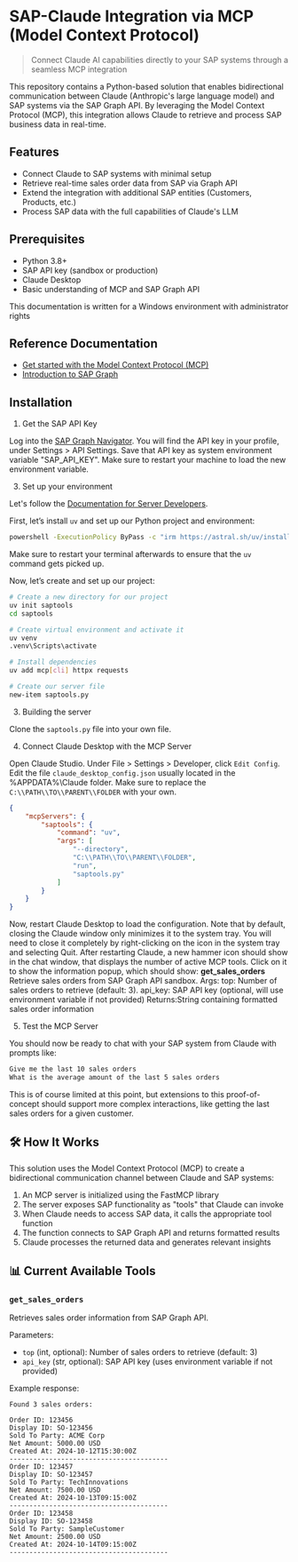 # SAP-Claude Integration via MCP (Model Context Protocol)

> Connect Claude AI capabilities directly to your SAP systems through a seamless MCP integration

This repository contains a Python-based solution that enables bidirectional communication between Claude (Anthropic's large language model) and SAP systems via the SAP Graph API. By leveraging the Model Context Protocol (MCP), this integration allows Claude to retrieve and process SAP business data in real-time.

## Features

- Connect Claude to SAP systems with minimal setup
- Retrieve real-time sales order data from SAP via Graph API
- Extend the integration with additional SAP entities (Customers, Products, etc.)
- Process SAP data with the full capabilities of Claude's LLM

## Prerequisites

- Python 3.8+
- SAP API key (sandbox or production)
- Claude Desktop 
- Basic understanding of MCP and SAP Graph API

This documentation is written for a Windows environment with administrator rights

## Reference Documentation
- [Get started with the Model Context Protocol (MCP)](https://modelcontextprotocol.io/introduction)
- [Introduction to SAP Graph](https://community.sap.com/t5/technology-blogs-by-sap/part-1-introduction-to-sap-graph/ba-p/13503946)

## Installation

1. Get the SAP API Key

Log into the [SAP Graph Navigator](https://api.sap.com/graph).
You will find the API key in your profile, under Settings > API Settings.
Save that API key as system environment variable "SAP_API_KEY".
Make sure to restart your machine to load the new environment variable.

3. Set up your environment

Let's follow the [Documentation for Server Developers](https://modelcontextprotocol.io/quickstart/server#importing-packages-and-setting-up-the-instance).

First, let’s install `uv` and set up our Python project and environment:
```bash
powershell -ExecutionPolicy ByPass -c "irm https://astral.sh/uv/install.ps1 | iex"
```

Make sure to restart your terminal afterwards to ensure that the `uv` command gets picked up.

Now, let’s create and set up our project:
```bash
# Create a new directory for our project
uv init saptools
cd saptools

# Create virtual environment and activate it
uv venv
.venv\Scripts\activate

# Install dependencies
uv add mcp[cli] httpx requests

# Create our server file
new-item saptools.py
```

3. Building the server

Clone the `saptools.py` file into your own file.

4. Connect Claude Desktop with the MCP Server

Open Claude Studio. Under File > Settings > Developer, click `Edit Config`.
Edit the file `claude_desktop_config.json` usually located in the %APPDATA%\Claude folder.
Make sure to replace the `C:\\PATH\\TO\\PARENT\\FOLDER` with your own.

```json
{
    "mcpServers": {
        "saptools": {
            "command": "uv",
            "args": [
                "--directory",
                "C:\\PATH\\TO\\PARENT\\FOLDER",
                "run",
                "saptools.py"
            ]
        }
    }
}
``` 

Now, restart Claude Desktop to load the configuration. 
Note that by default, closing the Claude window only minimizes it to the system tray.
You will need to close it completely by right-clicking on the icon in the system tray and selecting Quit.
After restarting Claude, a new hammer icon should show in the chat window, that displays the number of active MCP tools.
Click on it to show the information popup, which should show:
**get_sales_orders**
Retrieve sales orders from SAP Graph API sandbox.
Args: top: Number of sales orders to retrieve (default: 3).
api_key: SAP API key (optional, will use environment variable if not provided)
Returns:String containing formatted sales order information

5. Test the MCP Server

You should now be ready to chat with your SAP system from Claude with prompts like:
```bash
Give me the last 10 sales orders
What is the average amount of the last 5 sales orders
``` 
This is of course limited at this point, but extensions to this proof-of-concept should support more complex interactions,
like getting the last sales orders for a given customer.


## 🛠️ How It Works

This solution uses the Model Context Protocol (MCP) to create a bidirectional communication channel between Claude and SAP systems:

1. An MCP server is initialized using the FastMCP library
2. The server exposes SAP functionality as "tools" that Claude can invoke
3. When Claude needs to access SAP data, it calls the appropriate tool function
4. The function connects to SAP Graph API and returns formatted results
5. Claude processes the returned data and generates relevant insights

## 📊 Current Available Tools

### `get_sales_orders`

Retrieves sales order information from SAP Graph API.

Parameters:
- `top` (int, optional): Number of sales orders to retrieve (default: 3)
- `api_key` (str, optional): SAP API key (uses environment variable if not provided)

Example response:
```
Found 3 sales orders:

Order ID: 123456
Display ID: SO-123456
Sold To Party: ACME Corp
Net Amount: 5000.00 USD
Created At: 2024-10-12T15:30:00Z
----------------------------------------
Order ID: 123457
Display ID: SO-123457
Sold To Party: TechInnovations
Net Amount: 7500.00 USD
Created At: 2024-10-13T09:15:00Z
----------------------------------------
Order ID: 123458
Display ID: SO-123458
Sold To Party: SampleCustomer
Net Amount: 2500.00 USD
Created At: 2024-10-14T09:15:00Z
----------------------------------------
``` 
